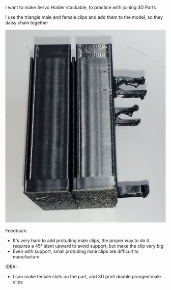 I want to make Servo Holder stackable, to practice with joining 3D Parts

I use the triangle male and female clips and add them to the model, so they daisy chain together

![](3-Stackable_Servo_Holder.jpg)

Feedback:
- It's very hard to add protuding male clips, the proper way to do it requires a 45° slant upward to avoid support, but make the clip very big
- Even with support, small protuding male clips are difficult to manufacture

IDEA:
- I can make female slots on the part, and 3D print double pronged male clips


